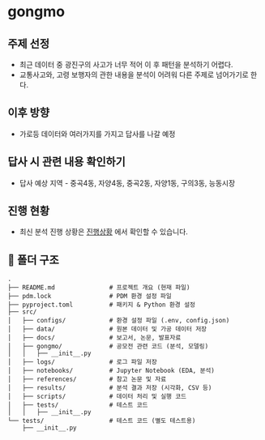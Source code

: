 # gongmo

## 주제 선정
- 최근 데이터 중 광진구의 사고가 너무 적어 이 후 패턴을 분석하기 어렵다.
- 교통사고와, 고령 보행자의 관한 내용을 분석이 어려워 다른 주제로 넘어가기로 한다.

## 이후 방향
- 가로등 데이터와 여러가지를 가지고 답사를 나갈 예정

## 답사 시 관련 내용 확인하기
- 답사 예상 지역 - 중곡4동, 자양4동, 중곡2동, 자양1동, 구의3동, 능동시장

## 진행 현황

- 최신 분석 진행 상황은 [진행상황](./src/docs/progress.md) 에서 확인할 수 있습니다.


## 📂 폴더 구조  

```plaintext
.
├── README.md               # 프로젝트 개요 (현재 파일)
├── pdm.lock                # PDM 환경 설정 파일
├── pyproject.toml          # 패키지 & Python 환경 설정
├── src/
│   ├── configs/            # 환경 설정 파일 (.env, config.json)
│   ├── data/               # 원본 데이터 및 가공 데이터 저장
│   ├── docs/               # 보고서, 논문, 발표자료
│   ├── gongmo/             # 공모전 관련 코드 (분석, 모델링)
│   │   ├── __init__.py
│   ├── logs/               # 로그 파일 저장
│   ├── notebooks/          # Jupyter Notebook (EDA, 분석)
│   ├── references/         # 참고 논문 및 자료
│   ├── results/            # 분석 결과 저장 (시각화, CSV 등)
│   ├── scripts/            # 데이터 처리 및 실행 코드
│   ├── tests/              # 테스트 코드
│   │   ├── __init__.py
└── tests/                  # 테스트 코드 (별도 테스트용)
    ├── __init__.py

